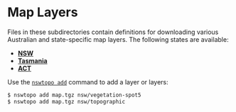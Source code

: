# Map Layers

Files in these subdirectories contain definitions for downloading various Australian and state-specific map layers. The following states are available:

* [**NSW**](nsw)
* [**Tasmania**](tas)
* [**ACT**](act)

Use the [`nswtopo add`](../docs/add.md) command to add a layer or layers:

```sh
$ nswtopo add map.tgz nsw/vegetation-spot5
$ nswtopo add map.tgz nsw/topographic
```
